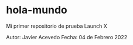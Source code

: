 # hola-mundo
Mi primer repositorio de prueba Launch X

Autor: Javier Acevedo
Fecha: 04 de Febrero 2022
